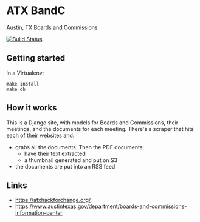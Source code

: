 ATX BandC
=========

Austin, TX Boards and Commissions

[![Build Status](https://travis-ci.org/crccheck/atx-bandc.svg?branch=develop)](https://travis-ci.org/crccheck/atx-bandc)


Getting started
---------------

In a Virtualenv:

```
make install
make db
```


How it works
------------

This is a Django site, with models for Boards and Commissions, their meetings,
and the documents for each meeting. There's a scraper that hits each of their
websites and:

* grabs all the documents. Then the PDF documents:
  * have their text extracted
  * a thumbnail generated and put on S3
* the documents are put into an RSS feed


Links
-----

* https://atxhackforchange.org/
* https://www.austintexas.gov/department/boards-and-commissions-information-center
